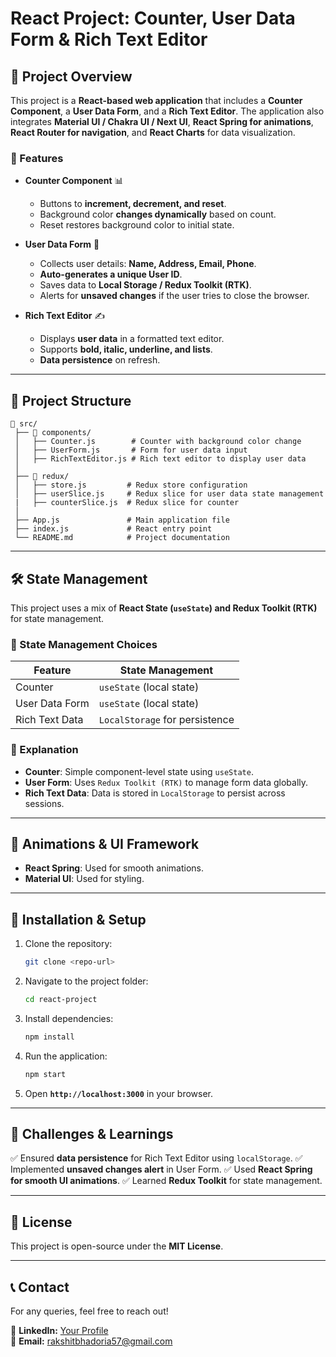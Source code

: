 # **React Project: Counter, User Data Form & Rich Text Editor**

## **📌 Project Overview**
This project is a **React-based web application** that includes a **Counter Component**, a **User Data Form**, and a **Rich Text Editor**. The application also integrates **Material UI / Chakra UI / Next UI**, **React Spring for animations**, **React Router for navigation**, and **React Charts** for data visualization.

### **🔹 Features**
- **Counter Component** 📊  
  - Buttons to **increment, decrement, and reset**.
  - Background color **changes dynamically** based on count.
  - Reset restores background color to initial state.

- **User Data Form** 📝  
  - Collects user details: **Name, Address, Email, Phone**.
  - **Auto-generates a unique User ID**.
  - Saves data to **Local Storage / Redux Toolkit (RTK)**.
  - Alerts for **unsaved changes** if the user tries to close the browser.

- **Rich Text Editor** ✍️  
  - Displays **user data** in a formatted text editor.
  - Supports **bold, italic, underline, and lists**.
  - **Data persistence** on refresh.
  
---

## **📂 Project Structure**
```
📁 src/
 ├── 📁 components/
 │   ├── Counter.js        # Counter with background color change
 │   ├── UserForm.js       # Form for user data input
 │   ├── RichTextEditor.js # Rich text editor to display user data
 │
 ├── 📁 redux/
 │   ├── store.js         # Redux store configuration
 │   ├── userSlice.js     # Redux slice for user data state management
 |   ├── counterSlice.js  # Redux slice for counter
 │
 ├── App.js               # Main application file
 ├── index.js             # React entry point
 └── README.md            # Project documentation
```

---

## **🛠 State Management**
This project uses a mix of **React State (`useState`) and Redux Toolkit (RTK)** for state management.

### **📌 State Management Choices**
| Feature          | State Management |
|-----------------|-----------------|
| Counter         | `useState` (local state) |
| User Data Form  | `useState` (local state) |
| Rich Text Data  | `LocalStorage` for persistence |

### **🔹 Explanation**
- **Counter**: Simple component-level state using `useState`.
- **User Form**: Uses `Redux Toolkit (RTK)` to manage form data globally.
- **Rich Text Data**: Data is stored in `LocalStorage` to persist across sessions.

---

## **🎨 Animations & UI Framework**
- **React Spring**: Used for smooth animations.
- **Material UI**: Used for styling.

---

## **🚀 Installation & Setup**
1. Clone the repository:
   ```sh
   git clone <repo-url>
   ```
2. Navigate to the project folder:
   ```sh
   cd react-project
   ```
3. Install dependencies:
   ```sh
   npm install
   ```
4. Run the application:
   ```sh
   npm start
   ```
5. Open **`http://localhost:3000`** in your browser.

---

## **📌 Challenges & Learnings**
✅ Ensured **data persistence** for Rich Text Editor using `localStorage`.
✅ Implemented **unsaved changes alert** in User Form.
✅ Used **React Spring for smooth UI animations**.
✅ Learned **Redux Toolkit** for state management.

---

## **📜 License**
This project is open-source under the **MIT License**.

---

## **📞 Contact**
For any queries, feel free to reach out!

🔗 **LinkedIn:** [Your Profile](https://linkedin.com/in/yourprofile)  
📧 **Email:** rakshitbhadoria57@gmail.com 
